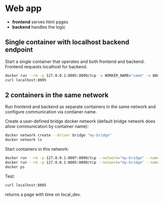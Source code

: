 # Web app

- **frontend** serves html pages
- **backend** handles the logic

## Single container with localhost backend endpoint

Start a single container that operates and both frontend and backend. Frontend requests localhost for backend.

```bash
docker run --rm -p 127.0.0.1:8005:8000/tcp -e WORKER_NAME="same" -e BACKEND_ENDPOINT="http://localhost:8000/backend/time" app-flask-py:1.0.0
curl localhost:8005
```

## 2 containers in the same network

Run frontend and backend as separate containers in the same network and configure communication via contianer name.

Create a user-defined bridge docker network (default bridge network does allow communication by container name):
```bash
docker network create --driver bridge "my-bridge"
docker network ls
```

Start containers in this network:
```bash
docker run --rm -p 127.0.0.1:8007:8000/tcp --network="my-bridge" --name backend -e WORKER_NAME="local_dev" app-flask-py:1.0.0
docker run --rm -p 127.0.0.1:8005:8000/tcp --network="my-bridge" --name frontend -e BACKEND_ENDPOINT="http://backend:8000/backend/time" app-flask-py:1.0.0
docker ps
```

Test:
```bash
curl localhost:8005
```
returns a page with time on local_dev.
